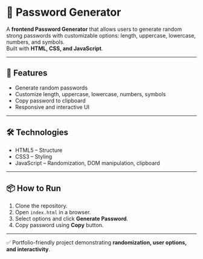 # 🔐 Password Generator

A **frontend Password Generator** that allows users to generate random strong passwords with customizable options: length, uppercase, lowercase, numbers, and symbols.  
Built with **HTML, CSS, and JavaScript**.

---

## 🚀 Features
- Generate random passwords
- Customize length, uppercase, lowercase, numbers, symbols
- Copy password to clipboard
- Responsive and interactive UI

---

## 🛠️ Technologies
- HTML5 – Structure
- CSS3 – Styling
- JavaScript – Randomization, DOM manipulation, clipboard

---

## 📦 How to Run
1. Clone the repository.
2. Open `index.html` in a browser.
3. Select options and click **Generate Password**.
4. Copy password using **Copy** button.

---

✅ Portfolio-friendly project demonstrating **randomization, user options, and interactivity**.
